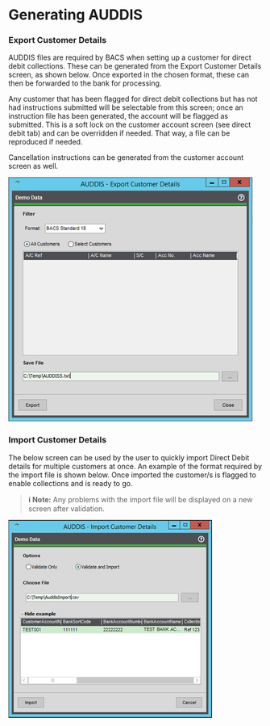 # Generating AUDDIS

### Export Customer Details

AUDDIS files are required by BACS when setting up a customer for direct debit collections. These can be generated from the Export Customer Details screen, as shown below. Once exported in the chosen format, these can then be forwarded to the bank for processing.

Any customer that has been flagged for direct debit collections but has not had instructions submitted will be selectable from this screen; once an instruction file has been generated, the account will be flagged as submitted. This is a soft lock on the customer account screen (see direct debit tab) and can be overridden if needed. That way, a file can be reproduced if needed.

Cancellation instructions can be generated from the customer account screen as well.

![Export Customer Details screen](img/dd_module_export_customer_details.png)

### Import Customer Details

The below screen can be used by the user to quickly import Direct Debit details for multiple customers at once. An example of the format required by the import file is shown below.
Once imported the customer/s is flagged to enable collections and is ready to go.

> **ℹ️ Note:** Any problems with the import file will be displayed on a new screen after validation.

![Import Customer Details screen](img/dd_module_import_customer_details.png)
